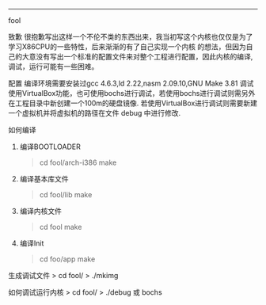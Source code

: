 -----------------
fool

致歉
	很抱歉写出这样一个不伦不类的东西出来，我当初写这个内核也仅仅是为了学习X86CPU的一些特性，后来渐渐的有了自己实现一个内核
的想法，但因为自己的大意没有写出一个标准的配置文件来对整个工程进行配置，因此内核的编译,调试，运行可能有一些困难。

配置
	编译环境需要安装过gcc 4.6.3,ld 2.22,nasm 2.09.10,GNU Make 3.81
	调试使用VirtualBox功能，也可使用bochs进行调试，若使用bochs进行调试则需另外在工程目录中新创建一个100m的硬盘镜像.
	若使用VirtualBox进行调试则需要新建一个虚拟机并将虚拟机的路径在文件 debug 中进行修改.

如何编译

1. 编译BOOTLOADER
	>  cd fool/arch-i386
	>  make
2. 编译基本库文件
	>  cd fool/lib
	>  make
3. 编译内核文件
	>  cd fool
	>  make
4. 编译Init
	>  cd foo/app
	>  make

生成调试文件
	>  cd fool/
	>  ./mkimg

如何调试运行内核
	>  cd fool/
	>  ./debug 或 bochs
	
